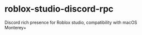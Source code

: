 # roblox-studio-discord-rpc
Discord rich presence for Roblox studio, compatibility with macOS Monterey+
